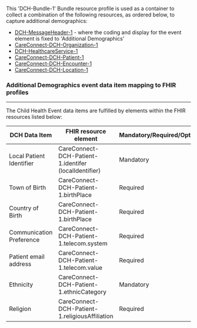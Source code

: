 This 'DCH-Bundle-1' Bundle resource profile is used as a container to collect a combination of the following resources, as ordered below, to capture additional demographics:

- [DCH-MessageHeader-1] - where the coding and display for the event element is fixed to 'Additional Demographics'
- [CareConnect-DCH-Organization-1]
- [DCH-HealthcareService-1]
- [CareConnect-DCH-Patient-1]
- [CareConnect-DCH-Encounter-1]
- [CareConnect-DCH-Location-1]
                                                                                                   
### Additional Demographics event data item mapping to FHIR profiles ###
----------
The Child Health Event data items are fulfilled by elements within the FHIR resources listed below:

| DCH Data Item            | FHIR resource element                                 | Mandatory/Required/Optional |
|--------------------------|-------------------------------------------------------|-----------------------------|
| Local Patient Identifier | CareConnect-DCH-Patient-1.identifer (localIdentifier) | Mandatory                   |
| Town of Birth            | CareConnect-DCH-Patient-1.birthPlace                  | Required                    |
| Country of Birth         | CareConnect-DCH-Patient-1.birthPlace                  | Required                    |
| Communication Preference | CareConnect-DCH-Patient-1.telecom.system              | Required                    |
| Patient email address    | CareConnect-DCH-Patient-1.telecom.value               | Required                    |
| Ethnicity                | CareConnect-DCH-Patient-1.ethnicCategory              | Mandatory                   |
| Religion                 | CareConnect-DCH-Patient-1.religiousAffiliation        | Required                    |

[DCH-MessageHeader-1]:dch-messageheader-1.html
[CareConnect-DCH-Organization-1]:careconnect-dch-organization-1.html
[CareConnect-DCH-Patient-1]:careconnect-dch-patient-1.html
[CareConnect-DCH-Encounter-1]:careconnect-dch-encounter-1.html
[CareConnect-DCH-Location-1]:careconnect-dch-location-1.html
[DCH-HealthcareService-1]:dch-healthcareservice-1.html

